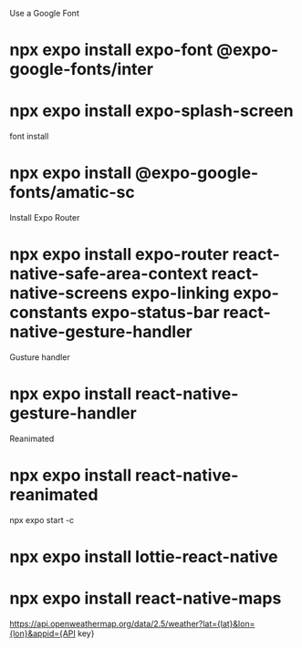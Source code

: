 Use a Google Font
# npx expo install expo-font @expo-google-fonts/inter

# npx expo install expo-splash-screen

font install

# npx expo install @expo-google-fonts/amatic-sc


Install Expo Router

# npx expo install expo-router react-native-safe-area-context react-native-screens expo-linking expo-constants expo-status-bar react-native-gesture-handler

Gusture handler

# npx expo install react-native-gesture-handler

Reanimated

# npx expo install react-native-reanimated

npx expo start -c

# npx expo install lottie-react-native

# npx expo install react-native-maps

https://api.openweathermap.org/data/2.5/weather?lat={lat}&lon={lon}&appid={API key}